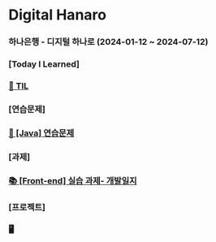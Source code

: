 # Digital Hanaro

### 하나은행 - 디지털 하나로 (2024-01-12 ~ 2024-07-12)

### [Today I Learned]

### [🔖 TIL ](https://unleashed-fire-109.notion.site/TIL-356858e36fc8478ebd7538e9c63c0f08?pvs=4)

### [연습문제]

### [📝 [Java] 연습문제](https://unleashed-fire-109.notion.site/Java-0d18cf8dd5c44ccb8ea69a97581a76b8)

### [과제]

### [📚 [Front-end] 실습 과제- 개발일지](https://unleashed-fire-109.notion.site/bd3e8ccc518947df8fd764ac8bb24f40?pvs=4)

### [프로젝트]

### 🖥️
